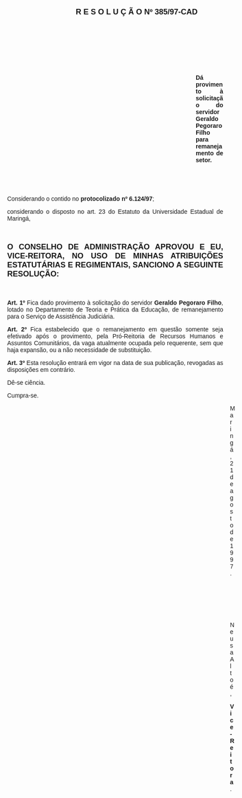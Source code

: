 <BODY>
<DIR>
<DIR>
<DIR>
<DIR>

<B><FONT FACE="Arial" SIZE=4><P ALIGN="JUSTIFY">R E S O L U &Ccedil; &Atilde; O   Nº 385/97-CAD</P>
</B></FONT><FONT FACE="Arial"><P ALIGN="JUSTIFY"></P>
<P ALIGN="JUSTIFY">&nbsp;</P>
<P ALIGN="JUSTIFY">&nbsp;</P>
<P ALIGN="JUSTIFY">&nbsp;</P>
<P ALIGN="JUSTIFY">&nbsp;</P><DIR>
<DIR>
<DIR>
<DIR>
<DIR>
<DIR>
<DIR>

<B><P ALIGN="JUSTIFY">D&aacute; provimento &agrave; solicita&ccedil;&atilde;o do servidor Geraldo Pegoraro Filho para remanejamento de setor.</P>
</B><P ALIGN="JUSTIFY"></P>
<P ALIGN="JUSTIFY">&nbsp;</P>
<P ALIGN="JUSTIFY">&nbsp;</P></DIR>
</DIR>
</DIR>
</DIR>
</DIR>
</DIR>
</DIR>
</DIR>
</DIR>
</DIR>
</DIR>

<P ALIGN="JUSTIFY">&#9;&#9;Considerando o contido no <B>protocolizado nº 6.124/97</B>;</P>
<P ALIGN="JUSTIFY">&#9;&#9;considerando o disposto no art. 23 do Estatuto da Universidade Estadual de Maring&aacute;,</P>
<P ALIGN="JUSTIFY"></P>
<P ALIGN="JUSTIFY">&nbsp;</P>
</FONT><B><FONT FACE="Arial" SIZE=4><P ALIGN="JUSTIFY">O CONSELHO DE ADMINISTRA&Ccedil;&Atilde;O APROVOU E EU, VICE-REITORA, NO USO DE MINHAS ATRIBUI&Ccedil;&Otilde;ES ESTATUT&Aacute;RIAS E REGIMENTAIS, SANCIONO A SEGUINTE RESOLU&Ccedil;&Atilde;O:</P>
</B></FONT><FONT FACE="Arial"><P ALIGN="JUSTIFY"></P>
<P ALIGN="JUSTIFY">&nbsp;</P>
<P ALIGN="JUSTIFY">&#9;&#9;<B>Art. 1º </B>Fica dado provimento &agrave; solicita&ccedil;&atilde;o do servidor <B>Geraldo Pegoraro Filho</B>, lotado no Departamento de Teoria e Pr&aacute;tica da Educa&ccedil;&atilde;o, de remanejamento para o Servi&ccedil;o de Assist&ecirc;ncia Judici&aacute;ria. </P>
<P ALIGN="JUSTIFY">&#9;&#9;<B>Art. 2º</B> Fica estabelecido que o remanejamento em quest&atilde;o somente seja efetivado ap&oacute;s o provimento, pela Pr&oacute;-Reitoria de Recursos Humanos e Assuntos Comunit&aacute;rios, da vaga atualmente ocupada pelo requerente, sem que haja expans&atilde;o, ou a n&atilde;o necessidade de substitui&ccedil;&atilde;o.</P>
<P ALIGN="JUSTIFY">&#9;&#9;<B>Art. 3º</B> Esta resolu&ccedil;&atilde;o entrar&aacute; em vigor na data de sua publica&ccedil;&atilde;o, revogadas as disposi&ccedil;&otilde;es em contr&aacute;rio.</P>
<P ALIGN="JUSTIFY">&#9;&#9;D&ecirc;-se ci&ecirc;ncia.</P>
<P ALIGN="JUSTIFY">&#9;&#9;Cumpra-se.</P>
<P ALIGN="JUSTIFY"></P><DIR>
<DIR>
<DIR>
<DIR>
<DIR>
<DIR>
<DIR>
<DIR>
<DIR>
<DIR>
<DIR>
<DIR>
<DIR>

<P ALIGN="JUSTIFY">Maring&aacute;, 21 de agosto de 1997.</P>
<P ALIGN="JUSTIFY"></P>
<P ALIGN="JUSTIFY">&nbsp;</P>
<P ALIGN="JUSTIFY">&nbsp;</P>
<P ALIGN="JUSTIFY">&nbsp;</P>
<P ALIGN="JUSTIFY">Neusa  Alto&eacute;,</P>
<B><P ALIGN="JUSTIFY">Vice-Reitora</B>.</P></DIR>
</DIR>
</DIR>
</DIR>
</DIR>
</DIR>
</DIR>
</DIR>
</DIR>
</DIR>
</DIR>
</DIR>
</DIR>
</FONT></BODY>
